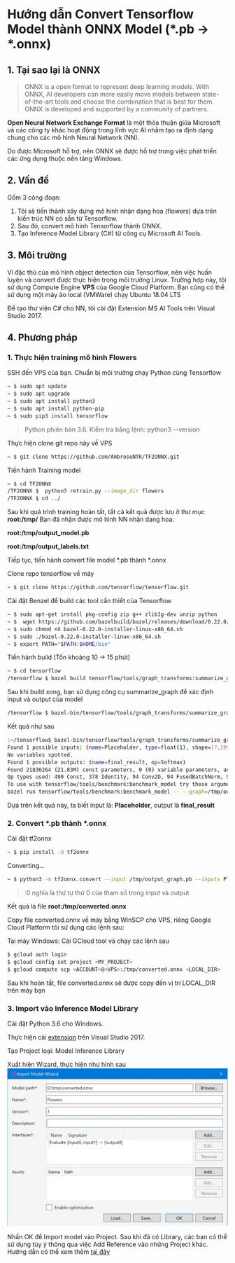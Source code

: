 # Hướng dẫn Convert Tensorflow Model thành ONNX Model (*.pb -> *.onnx)
## 1. Tại sao lại là ONNX

> ONNX is a open format to represent deep learning models. With ONNX, AI developers can more easily move models between state-of-the-art tools and choose the combination that is best for them. ONNX is developed and supported by a community of partners.

**Open Neural Network Exchange Format** là một thỏa thuận giữa Microsoft và các công ty khác hoạt động trong lĩnh vực AI nhằm tạo ra định dạng chung cho các mô hình Neural Network (NN).

Do được Microsoft hỗ trợ, nên ONNX sẽ được hỗ trợ trong việc phát triển các ứng dụng thuộc nền tảng Windows.

## 2. Vấn đề
Gồm 3 công đoạn:
 1. Tôi sẽ tiến thành xây dựng mô hình nhận dạng hoa (flowers) dựa trên kiến trúc NN có sẵn từ Tensorflow.
 2. Sau đó, convert mô hình Tensorflow thành ONNX.
 3. Tạo Inference Model Library (C#) từ công cụ Microsoft AI Tools.
## 3. Môi trường
Vì đặc thù của mô hình object detection của Tensorflow, nên việc huấn luyện và convert được thực hiện trong môi trường Linux. Trường hợp này, tôi sử dụng Compute Engine **VPS** của Google Cloud Platform. Bạn cũng có thể sử dụng một máy ảo local (VMWare) chạy Ubuntu 18.04 LTS

Để tạo thư viện C# cho NN, tôi cài đặt Extension MS AI Tools trên Visual Studio 2017.
## 4. Phương pháp
### 1. Thực hiện training mô hình Flowers
SSH đến VPS của bạn. Chuẩn bị môi trường chạy Python cùng Tensorflow

```bash
~ $ sudo apt update
~ $ sudo apt upgrade
~ $ sudo apt install python3
~ $ sudo apt install python-pip
~ $ sudo pip3 install tensorflow
```

> Python phiên bản 3.6. Kiểm tra bằng lệnh: python3 --version

Thực hiện clone git repo này về VPS

```bash
~ $ git clone https://github.com/AmbroseNTK/TF2ONNX.git
```
Tiến hành Training model

```bash
~ $ cd TF2ONNX
/TF2ONNX $  python3 retrain.py --image_dir flowers
/TF2ONNX $ cd ../
```
Sau khi quá trình training hoàn tất, tất cả kết quả được lưu ở thư mục **root:/tmp/**
Bạn đã nhận được mô hình NN nhận dạng hoa: 

**root:/tmp/output_model.pb**

**root:/tmp/output_labels.txt**


Tiếp tục, tiến hành convert file model *.pb thành *.onnx

Clone repo tensorflow về máy

```bash
~ $ git clone https://github.com/tensorflow/tensorflow.git
```
Cài đặt Benzel để build các tool cần thiết của Tensorflow

```bash
~ $ sudo apt-get install pkg-config zip g++ zlib1g-dev unzip python
~ $  wget https://github.com/bazelbuild/bazel/releases/download/0.22.0/bazel-0.22.0-installer-linux-x86_64.sh
~ $ sudo chmod +X bazel-0.22.0-installer-linux-x86_64.sh
~ $ sudo ./bazel-0.22.0-installer-linux-x86_64.sh
~ $ export PATH="$PATH:$HOME/bin"
```
Tiến hành build (Tốn khoảng 10 -> 15 phút)
```bash
~ $ cd tensorflow
/tensorflow $ bazel build tensorflow/tools/graph_transforms:summarize_graph
```
Sau khi build xong, bạn sử dụng công cụ summarize_graph để xác định input và output của model

```bash
/tensorflow $ bazel-bin/tensorflow/tools/graph_transforms/summarize_graph --in_graph=/tmp/output_graph.pb
```
Kết quả như sau

```bash
:~/tensorflow$ bazel-bin/tensorflow/tools/graph_transforms/summarize_graph --in_graph=/tmp/output_graph.pb
Found 1 possible inputs: (name=Placeholder, type=float(1), shape=[?,299,299,3]) 
No variables spotted.
Found 1 possible outputs: (name=final_result, op=Softmax) 
Found 21830264 (21.83M) const parameters, 0 (0) variable parameters, and 0 control_edges
Op types used: 490 Const, 378 Identity, 94 Conv2D, 94 FusedBatchNorm, 94 Relu, 15 ConcatV2, 9 AvgPool, 4 MaxPool, 1 Add, 1 Mean, 1 Mul, 1 Placeholder, 1 PlaceholderWithDefault, 1 MatMul, 1 Softmax, 1 Squeeze, 1 Sub
To use with tensorflow/tools/benchmark:benchmark_model try these arguments:
bazel run tensorflow/tools/benchmark:benchmark_model -- --graph=/tmp/output_graph.pb --show_flops --input_layer=Placeholder --input_layer_type=float --input_layer_shape=-1,299,299,3 --output_layer=final_result
```

Dựa trên kết quả này, ta biết input là: **Placeholder**, output là **final_result**

### 2. Convert *.pb thành *.onnx

Cài đặt tf2onnx

```bash
~ $ pip install -U tf2onnx
```
Converting...

```bash
~ $ python3 -m tf2onnx.convert --input /tmp/output_graph.pb --inputs Placeholder:0 --outputs final_result:0 --output /tmp/converted.onnx
```
> :0 nghĩa là thứ tự thứ 0 của tham số trong input và output

Kết quả là file **root:/tmp/converted.onnx**

Copy file converted.onnx về máy bằng WinSCP cho VPS, riêng Google Cloud Platform tôi sử dụng các lệnh sau:

Tại máy Windows: Cài GCloud tool và chạy các lệnh sau
```bash
$ gcloud auth login
$ gcloud config set project <MY_PROJECT>
$ gcloud compute scp <ACCOUNT>@<VPS>:/tmp/converted.onnx <LOCAL_DIR>
```
Sau khi hoàn tất, file converted.onnx sẽ được copy đến vị trí LOCAL_DIR trên máy bạn

### 3. Import vào Inference Model Library

Cài đặt Python 3.6 cho Windows.

Thực hiện cài [extension](https://visualstudio.microsoft.com/downloads/ai-tools-vs/) trên Visual Studio 2017.

Tạo Project loại: Model Inference Library

Xuất hiện Wizard, thực hiện như hình sau
![](./imgs/1.png.jpg)

Nhấn OK để Import model vào Project.
Sau khi đã có Library, các bạn có thể sử dụng tùy ý thông qua việc Add Reference vào những Project khác. Hướng dẫn có thể xem thêm [tại đây](https://docs.microsoft.com/en-us/windows/ai/get-started-uwp)
